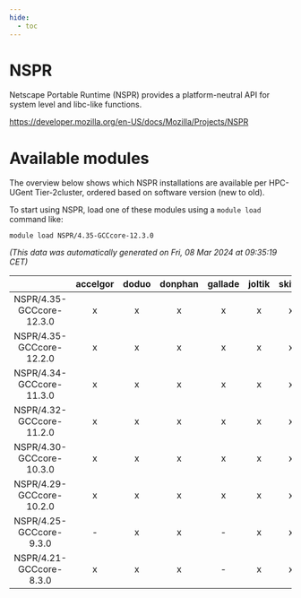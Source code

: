 ```yaml
---
hide:
  - toc
---
```


NSPR
====


Netscape Portable Runtime (NSPR) provides a platform-neutral API for system level and libc-like functions.

https://developer.mozilla.org/en-US/docs/Mozilla/Projects/NSPR
# Available modules


The overview below shows which NSPR installations are available per HPC-UGent Tier-2cluster, ordered based on software version (new to old).

To start using NSPR, load one of these modules using a `module load` command like:

```shell
module load NSPR/4.35-GCCcore-12.3.0
```

*(This data was automatically generated on Fri, 08 Mar 2024 at 09:35:19 CET)*  

| |accelgor|doduo|donphan|gallade|joltik|skitty|
| :---: | :---: | :---: | :---: | :---: | :---: | :---: |
|NSPR/4.35-GCCcore-12.3.0|x|x|x|x|x|x|
|NSPR/4.35-GCCcore-12.2.0|x|x|x|x|x|x|
|NSPR/4.34-GCCcore-11.3.0|x|x|x|x|x|x|
|NSPR/4.32-GCCcore-11.2.0|x|x|x|x|x|x|
|NSPR/4.30-GCCcore-10.3.0|x|x|x|x|x|x|
|NSPR/4.29-GCCcore-10.2.0|x|x|x|x|x|x|
|NSPR/4.25-GCCcore-9.3.0|-|x|x|-|x|x|
|NSPR/4.21-GCCcore-8.3.0|x|x|x|-|x|x|
